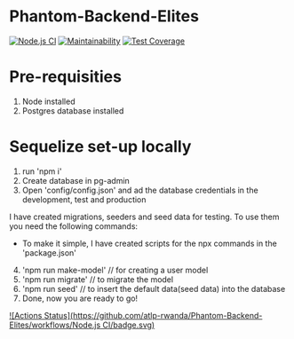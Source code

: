
# Phantom-Backend-Elites
[![Node.js CI](https://github.com/atlp-rwanda/Phantom-Backend-Elites/actions/workflows/node.js.yml/badge.svg)](https://github.com/atlp-rwanda/Phantom-Backend-Elites/actions/workflows/node.js.yml) [![Maintainability](https://api.codeclimate.com/v1/badges/2b1340f723faa22a820e/maintainability)](https://codeclimate.com/github/atlp-rwanda/Phantom-Backend-Elites/maintainability) [![Test Coverage](https://api.codeclimate.com/v1/badges/2b1340f723faa22a820e/test_coverage)](https://codeclimate.com/github/atlp-rwanda/Phantom-Backend-Elites/test_coverage)

# Pre-requisities
1. Node installed
2. Postgres database installed
# Sequelize set-up locally
1. run 'npm i'
2. Create database in pg-admin
3. Open 'config/config.json' and ad the database credentials in the development, test and production

I have created migrations, seeders and seed data for testing. To use them you need the following commands:
* To make it simple, I have created scripts for the npx commands in the 'package.json'
4. 'npm run make-model' // for creating a user model
5. 'npm run migrate' // to migrate the model
6. 'npm run seed' // to insert the default data(seed data) into the database
7. Done, now you are ready to go!



[![Actions Status](https://github.com/atlp-rwanda/Phantom-Backend-Elites/workflows/Node.js CI/badge.svg)](https://github.com/atlp-rwanda/Phantom-Backend-Elites/actions)

